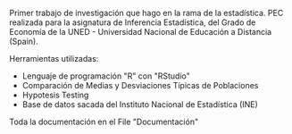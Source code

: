Primer trabajo de investigación que hago en la rama de la estadística.
PEC realizada para la asignatura de Inferencia Estadística, del Grado de Economía de la UNED - Universidad Nacional de Educación a Distancia (Spain).

Herramientas utilizadas:
- Lenguaje de programación "R" con "RStudio"
- Comparación de Medias y Desviaciones Típicas de Poblaciones
- Hypotesis Testing
- Base de datos sacada del Instituto Nacional de Estadística (INE)

Toda la documentación en el File "Documentación"
